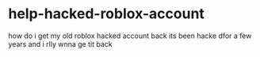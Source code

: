 # help-hacked-roblox-account
how do i get my old roblox hacked account back its been hacke dfor a few years and i rlly wnna ge tit back
